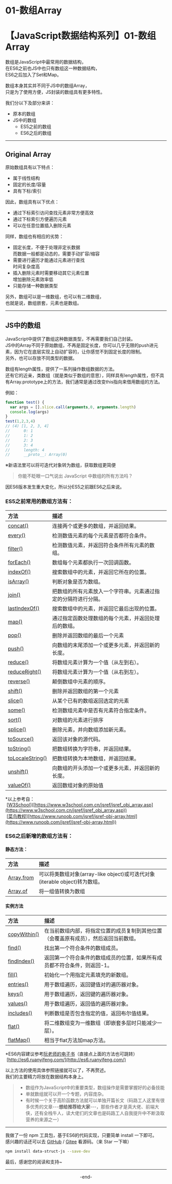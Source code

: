 # 01-数组Array


<a name="nWswF"></a>
# 【JavaScript数据结构系列】01-数组Array

数组是JavaScript中最常用的数据结构，<br />在ES6之前也JS中也只有数组这一种数据结构，<br />ES6之后加入了Set和Map。

数组本身其实并不同于JS中的数组Array，<br />只是为了使用方便，JS封装的数组具有更多特性。

我们分以下及部分来讲：

- 原本的数组
- JS中的数组
  - ES5之前的数组
  - ES6之后的数组

---

<a name="RML8i"></a>
## Original Array

原始数组具有以下特点：

- 属于线性结构
- 固定的长度/容量
- 具有下标/索引

因此，数组具有以下优点：<br />

- 通过下标索引访问查找元素非常方便高效<br />
- 通过下标索引方便遍历元素
- 可以在任意位置插入删除元素

同样，数组也有相应的劣势：<br />

- 固定长度，不便于处理非定长数据<br />而数据一般都是动态的，需要手动扩容/缩容<br />
- 需要进行遍历才能通过元素进行查找<br />时间复杂度高<br />
- 插入删除元素时需要移动其它元素位置<br />增加删除元素效率低
- 只能存储一种数据类型

另外，数组可以是一维数组，也可以有二维数组，<br />也就是说，数组嵌套，元素也是数组。

---


<a name="f0G8p"></a>
## JS中的数组

JavaScript中提供了数组这种数据类型，不再需要我们自己封装。<br />JS中的Array不同于原始数组，不再是固定长度，你可以几乎无限的push进元素，因为它在底层实现上自动扩容的，让你感觉不到固定长度的限制。<br />另外，也可以存放不同类型的数据。

数组有length属性，提供了一系列操作数组数据的方法。<br />还有它的近亲，类数组（就是类似于数组的意思），同样具有length属性，但不具有Array.prototype上的方法，我们通常是通过改变this指向来借用数组的方法。

例如：

```javascript
function test() {
  var args = [].slice.call(arguments,0, arguments.length)
  console.log(args)
}
test(1,2,3,4)
// (4) [1, 2, 3, 4]
//		0: 1
//		1: 2
//		2: 3
//		3: 4
//		length: 4
//		__proto__: Array(0)
```
※新语法里可以将可迭代对象转为数组，获取数组更简便

> 你能不眨眼一口气说出 JavaScript 中数组的所有方法吗？


因ES6版本发生重大变化，所以分ES5之前跟ES6之后来说。

<a name="Oq9uj"></a>
### ES5之前常用的数组方法有：
| 方法 | 描述 |
| :--- | :--- |
| [concat()](https://www.w3school.com.cn/jsref/jsref_concat_array.asp) | 连接两个或更多的数组，并返回结果。 |
| [every()](https://www.runoob.com/jsref/jsref-every.html) | 检测数值元素的每个元素是否都符合条件。 |
| [filter()](https://www.runoob.com/jsref/jsref-filter.html) | 检测数值元素，并返回符合条件所有元素的数组。 |
| [forEach()](https://www.runoob.com/jsref/jsref-foreach.html) | 数组每个元素都执行一次回调函数。 |
| [indexOf()](https://www.runoob.com/jsref/jsref-indexof-array.html) | 搜索数组中的元素，并返回它所在的位置。 |
| [isArray()](https://www.runoob.com/jsref/jsref-isarray.html) | 判断对象是否为数组。 |
| [join()](https://www.runoob.com/jsref/jsref-join.html) | 把数组的所有元素放入一个字符串。元素通过指定的分隔符进行分隔。 |
| [lastIndexOf()](https://www.runoob.com/jsref/jsref-lastindexof-array.html) | 搜索数组中的元素，并返回它最后出现的位置。 |
| [map()](https://www.runoob.com/jsref/jsref-map.html) | 通过指定函数处理数组的每个元素，并返回处理后的数组。 |
| [pop()](https://www.w3school.com.cn/jsref/jsref_pop.asp) | 删除并返回数组的最后一个元素 |
| [push()](https://www.w3school.com.cn/jsref/jsref_push.asp) | 向数组的末尾添加一个或更多元素，并返回新的长度。 |
| [reduce()](https://www.runoob.com/jsref/jsref-reduce.html) | 将数组元素计算为一个值（从左到右）。 |
| [reduceRight()](https://www.runoob.com/jsref/jsref-reduceright.html) | 将数组元素计算为一个值（从右到左）。 |
| [reverse()](https://www.w3school.com.cn/jsref/jsref_reverse.asp) | 颠倒数组中元素的顺序。 |
| [shift()](https://www.w3school.com.cn/jsref/jsref_shift.asp) | 删除并返回数组的第一个元素 |
| [slice()](https://www.w3school.com.cn/jsref/jsref_slice_array.asp) | 从某个已有的数组返回选定的元素 |
| [some()](https://www.runoob.com/jsref/jsref-some.html) | 检测数组元素中是否有元素符合指定条件。 |
| [sort()](https://www.w3school.com.cn/jsref/jsref_sort.asp) | 对数组的元素进行排序 |
| [splice()](https://www.w3school.com.cn/jsref/jsref_splice.asp) | 删除元素，并向数组添加新元素。 |
| [toSource()](https://www.w3school.com.cn/jsref/jsref_tosource_array.asp) | 返回该对象的源代码。 |
| [toString()](https://www.w3school.com.cn/jsref/jsref_toString_array.asp) | 把数组转换为字符串，并返回结果。 |
| [toLocaleString()](https://www.w3school.com.cn/jsref/jsref_toLocaleString_array.asp) | 把数组转换为本地数组，并返回结果。 |
| [unshift()](https://www.w3school.com.cn/jsref/jsref_unshift.asp) | 向数组的开头添加一个或更多元素，并返回新的长度。 |
| [valueOf()](https://www.w3school.com.cn/jsref/jsref_valueof_array.asp) | 返回数组对象的原始值 |


*以上参考自：<br /> [[W3School](https://www.w3school.com.cn/jsref/jsref_obj_array.asp)]([https://www.w3school.com.cn/jsref/jsref_obj_array.asp](https://www.w3school.com.cn/jsref/jsref_obj_array.asp))<br /> [[菜鸟教程](https://www.runoob.com/jsref/jsref-obj-array.html)][https://www.runoob.com/jsref/jsref-obj-array.html](https://www.runoob.com/jsref/jsref-obj-array.html))

<a name="4JKVl"></a>
### ES6之后新增的数组方法有：
<a name="r6giR"></a>
#### 静态方法：
| 方法 | 描述 |
| :--- | :--- |
| [Array.from](http://es6.ruanyifeng.com/#docs/array#Array-from) | 可以将类数组对象(array-like object)或可迭代对象(iterable object)转为数组。 |
| [Array.of](http://es6.ruanyifeng.com/#docs/array#Array-of) | 将一组值转换为数组 |


<a name="Qw5Z4"></a>
#### 实例方法
| 方法 | 描述 |
| :--- | :--- |
| [copyWithin()](http://es6.ruanyifeng.com/#docs/array#%E6%95%B0%E7%BB%84%E5%AE%9E%E4%BE%8B%E7%9A%84%20copyWithin()) | 在当前数组内部，将指定位置的成员复制到其他位置（会覆盖原有成员），然后返回当前数组。 |
| [find()](http://es6.ruanyifeng.com/#docs/array#%E6%95%B0%E7%BB%84%E5%AE%9E%E4%BE%8B%E7%9A%84%20find()%20%E5%92%8C%20findIndex()) | 找出第一个符合条件的数组成员。 |
| [findIndex()](http://es6.ruanyifeng.com/#docs/array#%E6%95%B0%E7%BB%84%E5%AE%9E%E4%BE%8B%E7%9A%84%20find()%20%E5%92%8C%20findIndex()) | 返回第一个符合条件的数组成员的位置，如果所有成员都不符合条件，则返回-1。 |
| [fill()](http://es6.ruanyifeng.com/#docs/array#%E6%95%B0%E7%BB%84%E5%AE%9E%E4%BE%8B%E7%9A%84%20fill()) | 初始化一个用指定元素填充的新数组。 |
| [entries()](http://es6.ruanyifeng.com/#docs/array#%E6%95%B0%E7%BB%84%E5%AE%9E%E4%BE%8B%E7%9A%84%20entries()%EF%BC%8Ckeys()%20%E5%92%8C%20values()) | 用于数组遍历，返回键值对的遍历器对象。 |
| [keys()](http://es6.ruanyifeng.com/#docs/array#%E6%95%B0%E7%BB%84%E5%AE%9E%E4%BE%8B%E7%9A%84%20entries()%EF%BC%8Ckeys()%20%E5%92%8C%20values()) | 用于数组遍历，返回键的遍历器对象。 |
| [values()](http://es6.ruanyifeng.com/#docs/array#%E6%95%B0%E7%BB%84%E5%AE%9E%E4%BE%8B%E7%9A%84%20entries()%EF%BC%8Ckeys()%20%E5%92%8C%20values()) | 用于数组遍历，返回值的遍历器对象。 |
| [includes()](http://es6.ruanyifeng.com/#docs/array#%E6%95%B0%E7%BB%84%E5%AE%9E%E4%BE%8B%E7%9A%84%20includes()) | 判断数组是否包含指定的值，返回布尔值结果。 |
| [flat()](http://es6.ruanyifeng.com/#docs/array#%E6%95%B0%E7%BB%84%E5%AE%9E%E4%BE%8B%E7%9A%84%20flat()%EF%BC%8CflatMap()) | 将二维数组变为一维数组（即嵌套多层时只能减少一层）。 |
| [flatMap()](http://es6.ruanyifeng.com/#docs/array#%E6%95%B0%E7%BB%84%E5%AE%9E%E4%BE%8B%E7%9A%84%20flat()%EF%BC%8CflatMap()) | 相当于flat方法加map方法。 |


*ES6内容建议参考[阮老师的电子书](http://es6.ruanyifeng.com/)（直接点上面的方法也可跳转）<br /> [http://es6.ruanyifeng.com/](http://es6.ruanyifeng.com/)

以上方法的使用具体参照链接就可以了，不再赘述。<br />我们的主要精力将放在数据结构本身上。

> - 数组作为JavaScript中的重要类型，数组操作是需要掌握好的必备技能
> - 单就数组就可以开一个专题，内容庞杂。
> - 有时候一个关于高阶函数方法就可以单独开篇长文（码路工人这里有很多优秀的文章---**想给推荐给大家**---，那些作者才是真大佬、前端大侠，还有全栈牛人，读大佬们的文章也是码路工人自我提升中不断汲取营养的来源之一）


---

我做了一份 npm 工具包，基于ES6的代码实现，只要简单 install 一下即可。<br />感兴趣的话还可以去 [GitHub](https://github.com/codermonkie/data-struct-js) / [Gitee](https://gitee.com/coder-monkey/data-struct-js) 看源码。（来 Star 一下嘛）
```bash
npm install data-struct-js --save-dev
```

最后，感谢您的阅读和支持~

---

<center>-end-</center>
